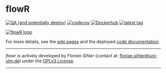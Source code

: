 # flowR

[![QA (and potentially deploy)](https://github.com/Code-Inspect/flowr/actions/workflows/qa.yaml/badge.svg)](https://github.com/Code-Inspect/flowr/actions/workflows/qa.yaml) [![codecov](https://codecov.io/gh/Code-Inspect/flowr/graph/badge.svg)](https://codecov.io/gh/Code-Inspect/flowr) [![Dockerhub](https://badgen.net/static/dockerhub/flowr?icon=docker)](https://hub.docker.com/r/eagleoutice/flowr) [![latest tag](https://badgen.net/github/tag/Code-Inspect/flowr?label=latest&color=purple)](https://github.com/Code-Inspect/flowr/releases/latest)


[![flowR logo](https://raw.githubusercontent.com/wiki/Code-Inspect/flowr/img/flowR.png)](https://github.com/Code-Inspect/flowr/wiki)

For more details, see the [wiki pages](https://github.com/Code-Inspect/flowr/wiki) and the deployed [code documentation](https://code-inspect.github.io/flowr/doc/).

----

*flowr* is actively developed by *Florian Sihler* (contact at: <florian.sihler@uni-ulm.de>) under the
[GPLv3 License](LICENSE).

----
